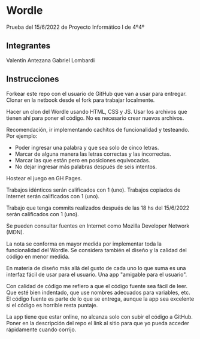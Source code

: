 # Wordle
Prueba del 15/6/2022 de Proyecto Informático I de 4º4º

## Integrantes

Valentín Antezana
Gabriel Lombardi

## Instrucciones

Forkear este repo con el usuario de GitHub que van a usar para entregar. Clonar en la netbook desde el fork para trabajar localmente.

Hacer un clon del Wordle usando HTML, CSS y JS. Usar los archivos que tienen ahí para poner el código. No es necesario crear nuevos archivos.

Recomendación, ir implementando cachitos de funcionalidad y testeando. Por ejemplo:

- Poder ingresar una palabra y que sea solo de cinco letras.
- Marcar de alguna manera las letras correctas y las incorrectas.
- Marcar las que están pero en posiciones equivocadas.
- No dejar ingresar más palabras después de seis intentos.

Hostear el juego en GH Pages.

Trabajos idénticos serán calificados con 1 (uno). Trabajos copiados de Internet serán calificados con 1 (uno).

Trabajo que tenga commits realizados después de las 18 hs del 15/6/2022 serán calificados con 1 (uno).

Se pueden consultar fuentes en Internet como Mozilla Developer Network (MDN).

La nota se conforma en mayor medida por implementar toda la funcionalidad del Wordle. Se considera también el diseño y la calidad del código en menor medida.

En materia de diseño más allá del gusto de cada uno lo que suma es una interfaz fácil de usar para el usuario. Una app "amigable para el usuario".

Con calidad de código me refiero a que el código fuente sea fácil de leer. Que esté bien indentado, que use nombres adecuados para variables, etc. El código fuente es parte de lo que se entrega, aunque la app sea excelente si el código es horrible resta puntaje.

La app tiene que estar online, no alcanza solo con subir el código a GitHub. Poner en la descripción del repo el link al sitio para que yo pueda acceder rápidamente cuando corrijo.
